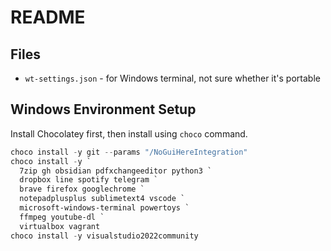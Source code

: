 # README

## Files

* `wt-settings.json` - for Windows terminal, not sure whether it's portable

## Windows Environment Setup

Install Chocolatey first, then install using `choco` command.

``` powershell
choco install -y git --params "/NoGuiHereIntegration"
choco install -y `
  7zip gh obsidian pdfxchangeeditor python3 `
  dropbox line spotify telegram `
  brave firefox googlechrome `
  notepadplusplus sublimetext4 vscode `
  microsoft-windows-terminal powertoys `
  ffmpeg youtube-dl `
  virtualbox vagrant
choco install -y visualstudio2022community
```
